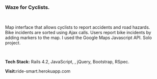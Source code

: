 <h3>  Waze for Cyclists. </h3><br>

<p>  Map interface that allows cyclists to report accidents and road hazards. Bike incidents are sorted using Ajax calls. Users report bike incidents by adding markers to the map. I used the Google Maps Javascript API. Solo project.</p> <br> 

<p><strong> Tech Stack:</strong> Rails 4.2, JavaScript, , jQuery, Bootstrap, RSpec.</p>

<p><strong>Visit:</strong>ride-smart.herokuapp.com</p>